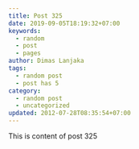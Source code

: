 ```yaml
---
title: Post 325
date: 2019-09-05T18:19:32+07:00
keywords:
  - random
  - post
  - pages
author: Dimas Lanjaka
tags:
  - random post
  - post has 5
category:
  - random post
  - uncategorized
updated: 2012-07-28T08:35:54+07:00
---
```

This is content of post 325